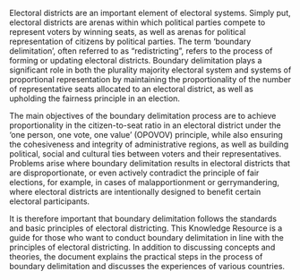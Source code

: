 Electoral districts are an important element of electoral systems. Simply put, electoral districts are arenas within which political parties compete to represent voters by winning seats, as well as arenas for political representation of citizens by political parties. The term ‘boundary delimitation’, often referred to as “redistricting”, refers to the process of forming or updating electoral districts. Boundary delimitation plays a significant role in both the plurality majority electoral system and systems of proportional representation by maintaining the proportionality of the number of representative seats allocated to an electoral district, as well as upholding the fairness principle in an election.

The main objectives of the boundary delimitation process are to achieve proportionality in the citizen-to-seat ratio in an electoral district under the ‘one person, one vote, one value’ (OPOVOV) principle, while also ensuring the cohesiveness and integrity of administrative regions, as well as building political, social and cultural ties between voters and their representatives. Problems arise where boundary delimitation results in electoral districts that are disproportionate, or even actively contradict the principle of fair elections, for example, in cases of malapportionment or gerrymandering, where electoral districts are intentionally designed to benefit certain electoral participants.

It is therefore important that boundary delimitation follows the standards and basic principles of electoral districting. This Knowledge Resource is a guide for those who want to conduct boundary delimitation in line with the principles of electoral districting. In addition to discussing concepts and theories, the document explains the practical steps in the process of boundary delimitation and discusses the experiences of various countries.
